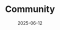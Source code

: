 ---
title: 'Community'
description: Connect, learn, and grow with the Fluent community
date: 2025-06-12
headerTheme: light
herobg: 
community:
  enabled: true
  position: 0
  list:
  - title: Slack
    description: Join the Slack for Fluent Bit and Fluentd. Engage with experts, ask questions, and share best practices.
    logo: /images/slack-2.svg
    buttonUrl: "https://launchpass.com/fluent-all"
    buttonText: "Join"
    tabOpen: "_blank"
  - title: Twitter
    description: Follow @fluentbit for the latest news and announcements. Share your ideas and learn from the community.
    logo: /images/twitter.svg
    buttonUrl: "https://twitter.com/fluentbit"
    buttonText: "Follow"
    tabOpen: "_blank"
  - title: Newsletter
    description: Sign up to receive our newsletter for information about Fluent Bit events, and opportunities to contribute to the project.
    logo: /images/mail.svg
    buttonUrl: "https://chronosphere.io/fluent-bit/#subscribe"
    buttonText: "Sign up"
    tabOpen: "_blank"
meeting:
  enabled: true
  title: Fluent Bit Monthly Community Meeting
  description: Held approximately every two weeks. Click below to add to your calendar.  
  buttonUrl: "https://docs.google.com/document/d/1vJvsn8E0SanLO1R0X3RC1qTw0XQK_7q75sZ8IbWAu-g/"
  buttonText: "Add to calendar"
  tabOpen: "_blank"

---